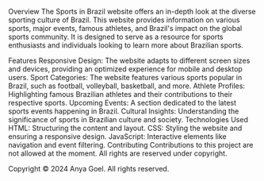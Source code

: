 Overview
The Sports in Brazil website offers an in-depth look at the diverse sporting culture of Brazil. This website provides information on various sports, major events, famous athletes, and Brazil's impact on the global sports community. It is designed to serve as a resource for sports enthusiasts and individuals looking to learn more about Brazilian sports.

Features
Responsive Design: The website adapts to different screen sizes and devices, providing an optimized experience for mobile and desktop users.
Sport Categories: The website features various sports popular in Brazil, such as football, volleyball, basketball, and more.
Athlete Profiles: Highlighting famous Brazilian athletes and their contributions to their respective sports.
Upcoming Events: A section dedicated to the latest sports events happening in Brazil.
Cultural Insights: Understanding the significance of sports in Brazilian culture and society.
Technologies Used
HTML: Structuring the content and layout.
CSS: Styling the website and ensuring a responsive design.
JavaScript: Interactive elements like navigation and event filtering.
Contributing
Contributions to this project are not allowed at the moment. All rights are reserved under copyright.

Copyright
© 2024 Anya Goel. All rights reserved.
